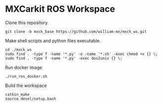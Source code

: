 # MXCarkit ROS Workspace

Clone this repository.
```
git clone -b mxck_base https://github.com/william-mx/mxck_ws.git
```

Make shell scripts and python files executable.
```
cd ./mxck_ws
sudo find . -type f -name '*.py' -o -name '*.sh' -exec chmod +x {} \;
sudo find . -type f -name '*.py' -exec dos2unix {} \;
```

Run docker image
```
./run_ros_docker.sh
```


Build the workspace
```
catkin_make
source devel/setup.bash
```
